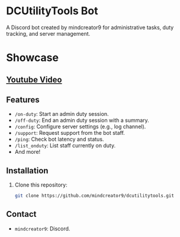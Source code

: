 # DCUtilityTools Bot
A Discord bot created by mindcreator9 for administrative tasks, duty tracking, and server management.

# Showcase
## [Youtube Video](https://www.youtube.com/watch?v=P30JxbUXQsc)

## Features
- `/on-duty`: Start an admin duty session.
- `/off-duty`: End an admin duty session with a summary.
- `/config`: Configure server settings (e.g., log channel).
- `/support`: Request support from the bot staff.
- `/ping`: Check bot latency and status.
- `/list_onduty`: List staff currently on duty.
- And more!

## Installation
1. Clone this repository:
   ```bash
   git clone https://github.com/mindcreator9/dcutilitytools.git
## Contact
- `mindcreator9`: Discord.
